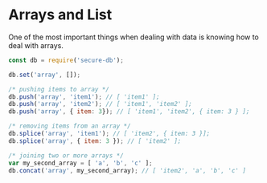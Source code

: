 # Arrays and List
One of the most important things when dealing with data is knowing how to deal with arrays.

```js
const db = require('secure-db');

db.set('array', []);

/* pushing items to array */
db.push('array', 'item1'); // [ 'item1' ];
db.push('array', 'item2'); // [ 'item1', 'item2' ];
db.push('array', { item: 3}); // [ 'item1', 'item2', { item: 3 } ];

/* removing items from an array */
db.splice('array', 'item1'); // [ 'item2', { item: 3 }];
db.splice('array', { item: 3 }); // [ 'item2' ];

/* joining two or more arrays */
var my_second_array = [ 'a', 'b', 'c' ];
db.concat('array', my_second_array); // [ 'item2', 'a', 'b', 'c' ]
```